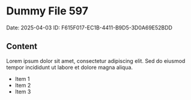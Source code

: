# Dummy File 597

Date: 2025-04-03
ID: F615F017-EC1B-4411-B9D5-3D0A69E52BDD

## Content

Lorem ipsum dolor sit amet, consectetur adipiscing elit.
Sed do eiusmod tempor incididunt ut labore et dolore magna aliqua.

* Item 1
* Item 2
* Item 3

